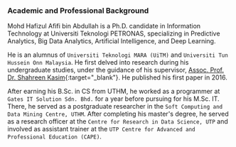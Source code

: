 <h3>Academic and Professional Background</h3>

Mohd Hafizul Afifi bin Abdullah is a Ph.D. candidate in Information Technology at Universiti Teknologi PETRONAS, specializing in Predictive Analytics, Big Data Analytics, Artificial Intelligence, and Deep Learning.

He is an alumnus of `Universiti Teknologi MARA (UiTM)` and `Universiti Tun Hussein Onn Malaysia`. He first delved into research during his undergraduate studies, under the guidance of his supervisor, [Assoc. Prof. Dr. Shahreen Kasim](https://scholar.google.com/citations?user=csGxD68AAAAJ){:target="\_blank"}. He published his first paper in 2016.

After earning his B.Sc. in CS from UTHM, he worked as a programmer at `Gates IT Solution Sdn. Bhd.` for a year before pursuing for his M.Sc. IT. There, he served as a postgraduate researcher in the `Soft Computing and Data Mining Centre, UTHM`. After completing his master's degree, he served as a research officer at the `Centre for Research in Data Science, UTP` and involved as assistant trainer at the `UTP Centre for Advanced and Professional Education (CAPE)`.

<!-- <p>Due to his deep interest in business, he has co-founded food &amp; beverage business in 2014 and a printing business in 2016, before leaving the partnerships in 2018 to start his own IT-based business.</p> -->
